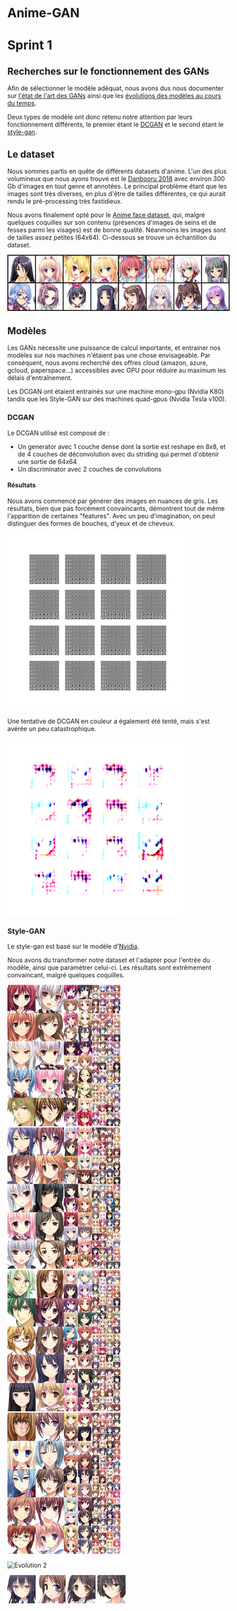 # Anime-GAN

# Sprint 1

## Recherches sur le fonctionnement des GANs

Afin de sélectionner le modèle adéquat, nous avons dus nous documenter sur [l'état de l'art des GANs](https://towardsdatascience.com/must-read-papers-on-gans-b665bbae3317) ainsi que les [évolutions des modèles au cours du temps](https://towardsdatascience.com/explained-a-style-based-generator-architecture-for-gans-generating-and-tuning-realistic-6cb2be0f431).

Deux types de modèle ont donc retenu notre attention par leurs fonctionnement différents, le premier étant le [DCGAN](https://arxiv.org/pdf/1511.06434) et le second étant le [style-gan](https://arxiv.org/pdf/1812.04948).

## Le dataset

Nous sommes partis en quête de différents datasets d'anime. 
L'un des plus volumineux que nous ayons trouvé est le [Danbooru 2018](https://www.gwern.net/Danbooru2018) avec environ 300 Gb d'images en tout genre et annotées. Le principal problème étant que les images sont très diverses, en plus d'être de tailles différentes, ce qui aurait rendu le pré-processing très fastidieux.

Nous avons finalement opté pour le [Anime face dataset](https://github.com/Mckinsey666/Anime-Face-Dataset), qui, malgré quelques coquilles sur son contenu (présences d'images de seins et de fesses parmi les visages) est de bonne qualité. Néanmoins les images sont de tailles assez petites (64x64). Ci-dessous se trouve un échantillon du dataset.

![Sample](examples/sample1.png?raw=true)

## Modèles

Les GANs nécessite une puissance de calcul importante, et entrainer nos modèles sur nos machines n'étaient pas une chose envisageable. Par conséquent, nous avons recherché des offres cloud (amazon, azure, gcloud, paperspace...) accessibles avec GPU pour réduire au maximum les délais d'entraînement. 

Les DCGAN ont étaient entrainés sur une machine mono-gpu (Nvidia K80) tandis que les Style-GAN sur des machines quad-gpus (Nvidia Tesla v100).

### DCGAN

Le DCGAN utilisé est composé de :
* Un generator avec 1 couche dense dont la sortie est reshape en 8x8, et de 4 couches de déconvolution avec du striding qui permet d'obtenir une sortie de 64x64
* Un discriminator avec 2 couches de convolutions

#### Résultats

Nous avons commencé par générer des images en nuances de gris.
Les résultats, bien que pas forcément convaincants, démontrent tout de même l'apparition de certaines "features".
Avec un peu d'imagination, on peut distinguer des formes de bouches, d'yeux et de cheveux.

![DCGAN](examples/ezgif-2-1f5a7f08edc8.gif?raw=true)

Une tentative de DCGAN en couleur a également été tenté, mais s'est avérée un peu catastrophique.

![DCGAN couleur](tests/dcgan/gpu_color/0023.png?raw=true)

### Style-GAN

Le style-gan est basé sur le modèle d'[Nvidia](https://github.com/NVlabs/stylegan).

Nous avons du transformer notre dataset et l'adapter pour l'entrée du modèle, ainsi que paramétrer celui-ci.
Les résultats sont extrêmement convaincant, malgré quelques coquilles.

![Exemple 1](models/style-gan/results/multi-uncurated/multi-uncurated-anime-0.png)
![Exemple 2](models/style-gan/results/multi-uncurated/multi-uncurated-anime-1.png)
![Exemple 3](models/style-gan/results/multi-uncurated/multi-uncurated-anime-2.png)
![Exemple 4](models/style-gan/results/multi-uncurated/multi-uncurated-anime-3.png)

![Evolution 2](examples/ezgif-2-552f97d77f36.gif?raw=true)

![Transformation sur un exemple](examples/ezgif-2-fc36ff1bc4ae.gif?raw=true)
![Transformation sur un exemple](examples/ezgif-2-86a338d15214.gif?raw=true)
![Transformation sur un exemple](examples/ezgif-2-c0096a70af7d.gif?raw=true)
![Transformation sur un exemple](examples/ezgif-2-38b470117bbe.gif?raw=true)
